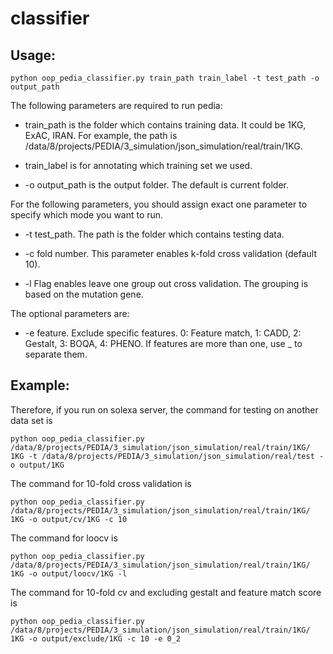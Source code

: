 # classifier
## Usage:
```
python oop_pedia_classifier.py train_path train_label -t test_path -o output_path
```

The following parameters are required to run pedia:

* train_path is the folder which contains training data. It could be 1KG, ExAC, IRAN.
For example, the path is /data/8/projects/PEDIA/3_simulation/json_simulation/real/train/1KG.

* train_label is for annotating which training set we used.

* -o output_path is the output folder. The default is current folder.

For the following parameters, you should assign exact one parameter to specify which mode you want to run.

* -t test_path. The path is the folder which contains testing data.

* -c fold number. This parameter enables k-fold cross validation (default 10).

* -l Flag enables leave one group out cross validation. The grouping is based on the mutation gene.

The optional parameters are:

* -e feature. Exclude specific features. 0: Feature match, 1: CADD, 2: Gestalt, 3: BOQA, 4: PHENO. If features are more than one, use _ to separate them.

## Example:
Therefore, if you run on solexa server, the command for testing on another data set is
```
python oop_pedia_classifier.py /data/8/projects/PEDIA/3_simulation/json_simulation/real/train/1KG/ 1KG -t /data/8/projects/PEDIA/3_simulation/json_simulation/real/test -o output/1KG
```
The command for 10-fold cross validation is
```
python oop_pedia_classifier.py /data/8/projects/PEDIA/3_simulation/json_simulation/real/train/1KG/ 1KG -o output/cv/1KG -c 10
```
The command for loocv is
```
python oop_pedia_classifier.py /data/8/projects/PEDIA/3_simulation/json_simulation/real/train/1KG/ 1KG -o output/loocv/1KG -l
```
The command for 10-fold cv and excluding gestalt and feature match score is
```
python oop_pedia_classifier.py /data/8/projects/PEDIA/3_simulation/json_simulation/real/train/1KG/ 1KG -o output/exclude/1KG -c 10 -e 0_2
```

